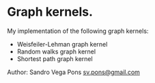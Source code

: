 # Graph kernels.
 
 My implementation of the following graph kernels:
 
 - Weisfeiler-Lehman graph kernel
 - Random walks graph kernel
 - Shortest path graph kernel

Author: Sandro Vega Pons sv.pons@gmail.com

